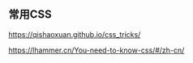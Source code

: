 ## 常用CSS

https://qishaoxuan.github.io/css_tricks/

https://lhammer.cn/You-need-to-know-css/#/zh-cn/